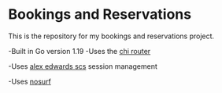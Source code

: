 # Bookings and Reservations 

This is the repository for my bookings and reservations project.

-Built in Go version 1.19
-Uses the [chi router](https://github.com/go-chi/chi)

-Uses [alex edwards scs](https://github.com/alexedwards/scs/v2) session management

-Uses [nosurf](https://github.com/justinas/nosurf) 